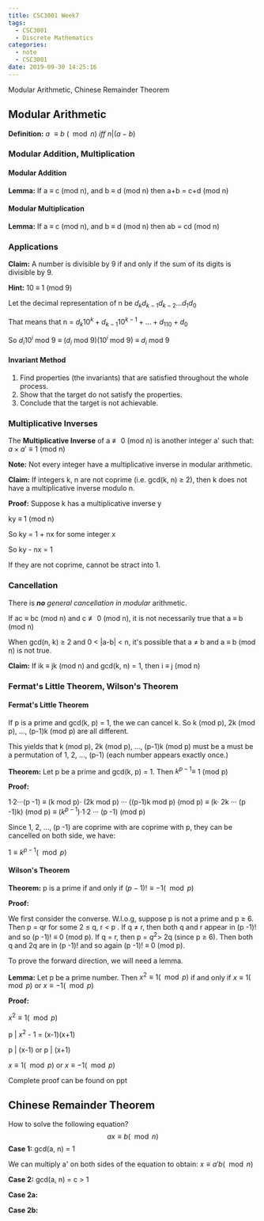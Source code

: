 ```yaml
---
title: CSC3001 Week7
tags:
  - CSC3001
  - Discrete Mathematics
categories:
  - note
  - CSC3001
date: 2019-09-30 14:25:16
---
```


Modular Arithmetic, Chinese Remainder Theorem

## Modular Arithmetic

**Definition:** $a \ \equiv b \ (\mod n) \ iff \  n|(a - b)$

### Modular Addition, Multiplication

#### Modular Addition

**Lemma:** If a $\equiv$ c (mod n), and b $\equiv$ d (mod n) then a+b = c+d (mod n)

#### Modular Multiplication

**Lemma:** If a $\equiv$ c (mod n), and b $\equiv$ d (mod n) then ab = cd (mod n)

### Applications

**Claim:** A number is divisible by 9 if and only if the sum of its digits is divisible by 9.

**Hint:** 10 $\equiv$ 1 (mod 9)

Let the decimal representation of n be $d_kd_{k-1}d_{k-2}...d_1d_0$

That means that n = $d_k10^k + d_{k-1}10^{k-1} + ... + d_110 + d_0$

So $d_i10^i$ mod 9 $\equiv$ ($d_i$ mod 9)($10^i$ mod 9) $\equiv$ $d_i$ mod 9

#### Invariant Method

1. Find properties (the invariants) that are satisfied throughout the whole process. 
2. Show that the target do not satisfy the properties.
3. Conclude that the target is not achievable.

### Multiplicative Inverses

The **Multiplicative Inverse** of a $\not\equiv$ 0 (mod n) is another integer a' such that: $a \times a' \equiv 1$ (mod n)

**Note:** Not every integer have a multiplicative inverse in modular arithmetic.

**Claim:** If integers k, n are not coprime (i.e. gcd(k, n) $\geq$ 2), then k does not have a multiplicative inverse modulo n.

**Proof:** Suppose k has a multiplicative inverse y

ky $\equiv$ 1 (mod n)

So ky = 1 + nx for some integer x

So ky - nx = 1

If they are not coprime, cannot be stract into 1.

### Cancellation

There is _**no** general cancellation in modular_ arithmetic.

If ac $\equiv$ bc (mod n) and c $\not\equiv$ 0 (mod n), it is not necessarily true that a $\equiv$ b (mod n)

When gcd(n, k) $\geq$ 2 and 0 < |a-b| < n, it's possible that a $\not=$ b and a $\equiv$ b (mod n) is not true.

**Claim:** If ik $\equiv$ jk (mod n) and gcd(k, n) = 1, then i $\equiv$ j (mod n)

### Fermat's Little Theorem, Wilson's Theorem

#### Fermat's Little Theorem

If p is a prime and gcd(k, p) = 1, the we can cancel k. So k (mod p), 2k (mod p), ..., (p-1)k (mod p) are all different.

This yields that k (mod p), 2k (mod p), …, (p-1)k (mod p) must be a must be a permutation of 1, 2, ..., (p-1) (each number appears exactly once.)

**Theorem:** Let p be a prime and gcd(k, p) = 1. Then $k^{p-1} \equiv$  1 (mod p)

**Proof:** 

1·2···(p -1) $\equiv$ (k mod p)· (2k mod p) ··· ((p-1)k mod p) (mod p) 
$\equiv$ (k· 2k ··· (p -1)k) (mod p)
$\equiv$ ($k^{p-1}$)·1·2 ··· (p -1) (mod p)

Since 1, 2, ..., (p -1) are coprime with are coprime with p, they can be cancelled on both side, we have:

$1 \equiv k^{p-1} (\mod p)$

#### Wilson's Theorem

**Theorem:** p is a prime if and only if $(p-1)! \equiv -1(\mod p)$

**Proof:** 

We first consider the converse.
W.l.o.g, suppose p is not a prime and p $\geq$ 6.
Then p = qr for some 2 $\leq$ q, r < p .
If q $\not=$ r, then both q and r appear in (p -1)! and so (p -1)! $\equiv$ 0 (mod p).
If q = r, then p = $q^2$> 2q (since p $\geq$ 6). Then both q and 2q are in (p -1)! and so again (p -1)! $\equiv$ 0 (mod p).

To prove the forward direction, we will need a lemma.

**Lemma:** Let p be a prime number. Then $x^2 \equiv 1 (\mod p)$ if and only if $x \equiv 1 (\mod p)$ or $x \equiv -1(\mod p)$

**Proof:**

$x^2 \equiv  1(\mod p)$

p | $x^2$ - 1 = (x-1)(x+1)

p | (x-1) or p | (x+1)

$x \equiv 1 (\mod p)$ or $x \equiv -1 (\mod p)$

Complete proof can be found on ppt

## Chinese Remainder Theorem

How to solve the following equation?
$$
ax \equiv b (\mod n)
$$
**Case 1:** gcd(a, n) = 1

We can multiply a' on both sides of the equation to obtain: $x \equiv a'b (\mod n)$

**Case 2:** gcd(a, n) = c > 1

**Case 2a:**



**Case 2b:**

